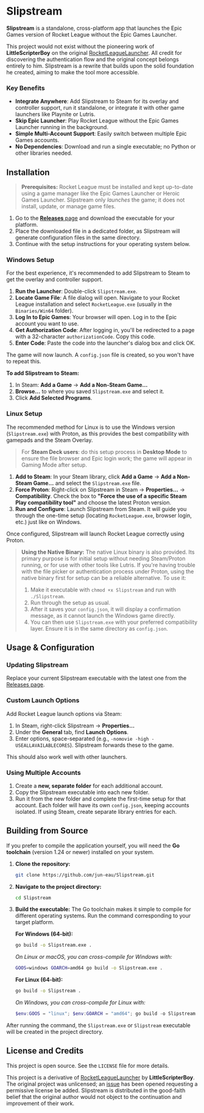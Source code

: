 # Slipstream

**Slipstream** is a standalone, cross-platform app that launches the Epic Games version of Rocket League without the Epic Games Launcher.

This project would not exist without the pioneering work of **LittleScripterBoy** on the original [RocketLeagueLauncher](https://github.com/LittleScripterBoy/RocketLeagueLauncher). All credit for discovering the authentication flow and the original concept belongs entirely to him. Slipstream is a rewrite that builds upon the solid foundation he created, aiming to make the tool more accessible.

### Key Benefits

*   **Integrate Anywhere**: Add Slipstream to Steam for its overlay and controller support, run it standalone, or integrate it with other game launchers like Playnite or Lutris.
*   **Skip Epic Launcher**: Play Rocket League without the Epic Games Launcher running in the background.
*   **Simple Multi-Account Support**: Easily switch between multiple Epic Games accounts.
*   **No Dependencies**: Download and run a single executable; no Python or other libraries needed.

## Installation

> **Prerequisites:** Rocket League must be installed and kept up-to-date using a game manager like the Epic Games Launcher or Heroic Games Launcher. Slipstream only *launches* the game; it does not install, update, or manage game files.

1.  Go to the [**Releases** page](https://github.com/jun-eau/Slipstream/releases) and download the executable for your platform.
2.  Place the downloaded file in a dedicated folder, as Slipstream will generate configuration files in the same directory.
3.  Continue with the setup instructions for your operating system below.

### Windows Setup

For the best experience, it's recommended to add Slipstream to Steam to get the overlay and controller support.

1.  **Run the Launcher**: Double-click `Slipstream.exe`.
2.  **Locate Game File**: A file dialog will open. Navigate to your Rocket League installation and select `RocketLeague.exe` (usually in the `Binaries/Win64` folder).
3.  **Log In to Epic Games**: Your browser will open. Log in to the Epic account you want to use.
4.  **Get Authorization Code**: After logging in, you'll be redirected to a page with a 32-character `authorizationCode`. Copy this code.
5.  **Enter Code**: Paste the code into the launcher's dialog box and click OK.

The game will now launch. A `config.json` file is created, so you won't have to repeat this.

**To add Slipstream to Steam:**
1. In Steam: **Add a Game** -> **Add a Non-Steam Game...**
2. **Browse...** to where you saved `Slipstream.exe` and select it.
3. Click **Add Selected Programs**.

### Linux Setup

The recommended method for Linux is to use the Windows version (`Slipstream.exe`) with Proton, as this provides the best compatibility with gamepads and the Steam Overlay.

> For **Steam Deck users**: do this setup process in **Desktop Mode** to ensure the file browser and Epic login work; the game will appear in Gaming Mode after setup.

1.  **Add to Steam**: In your Steam library, click **Add a Game** -> **Add a Non-Steam Game...** and select the `Slipstream.exe` file.
2.  **Force Proton**: Right-click on Slipstream in Steam -> **Properties...** -> **Compatibility**. Check the box to **"Force the use of a specific Steam Play compatibility tool"** and choose the latest Proton version.
3.  **Run and Configure**: Launch Slipstream from Steam. It will guide you through the one-time setup (locating `RocketLeague.exe`, browser login, etc.) just like on Windows.

Once configured, Slipstream will launch Rocket League correctly using Proton.

> **Using the Native Binary:** The native Linux binary is also provided. Its primary purpose is for initial setup without needing Steam/Proton running, or for use with other tools like Lutris. If you're having trouble with the file picker or authentication process under Proton, using the native binary first for setup can be a reliable alternative. To use it:
> 1. Make it executable with `chmod +x Slipstream` and run with `./Slipstream`. 
> 2. Run through the setup as usual.
> 3. After it saves your `config.json`, it will display a confirmation message, as it cannot launch the Windows game directly. 
> 4. You can then use `Slipstream.exe` with your preferred compatibility layer. Ensure it is in the same directory as `config.json`.

## Usage & Configuration

### Updating Slipstream

Replace your current Slipstream executable with the latest one from the [Releases page](https://github.com/jun-eau/Slipstream/releases).

### Custom Launch Options

Add Rocket League launch options via Steam:

1.  In Steam, right-click Slipstream -> **Properties...**
2.  Under the **General** tab, find **Launch Options**.
3.  Enter options, space-separated (e.g., `-nomovie -high -USEALLAVAILABLECORES`). Slipstream forwards these to the game.

This should also work well with other launchers.

### Using Multiple Accounts

1.  Create a **new, separate folder** for each additional account.
2.  Copy the Slipstream executable into each new folder.
3.  Run it from the new folder and complete the first-time setup for that account. Each folder will have its own `config.json`, keeping accounts isolated. If using Steam, create separate library entries for each.

## Building from Source

If you prefer to compile the application yourself, you will need the **Go toolchain** (version 1.24 or newer) installed on your system.

1.  **Clone the repository:**
    ```sh
    git clone https://github.com/jun-eau/Slipstream.git
    ```

2.  **Navigate to the project directory:**
    ```sh
    cd Slipstream
    ```

3.  **Build the executable:**
    The Go toolchain makes it simple to compile for different operating systems. Run the command corresponding to your target platform.

    **For Windows (64-bit):**
    ```sh
    go build -o Slipstream.exe .
    ```
    *On Linux or macOS, you can cross-compile for Windows with:*
    ```sh
    GOOS=windows GOARCH=amd64 go build -o Slipstream.exe .
    ```

    **For Linux (64-bit):**
    ```sh
    go build -o Slipstream .
    ```
    *On Windows, you can cross-compile for Linux with:*
    ```powershell
    $env:GOOS = "linux"; $env:GOARCH = "amd64"; go build -o Slipstream .
    ```

After running the command, the `Slipstream.exe` or `Slipstream` executable will be created in the project directory.

## License and Credits

This project is open source. See the `LICENSE` file for more details.

This project is a derivative of [RocketLeagueLauncher](https://github.com/LittleScripterBoy/RocketLeagueLauncher) by **LittleScripterBoy**. The original project was unlicensed; an [issue](https://github.com/LittleScripterBoy/RocketLeagueLauncher/issues/1) has been opened requesting a permissive license be added. Slipstream is distributed in the good-faith belief that the original author would not object to the continuation and improvement of their work.
